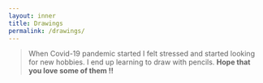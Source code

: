 ```yaml
---
layout: inner
title: Drawings
permalink: /drawings/
---
```


> When Covid-19 pandemic started I felt stressed and started looking for new hobbies. I end up learning to draw with pencils. **Hope that you love some of them !!**



<script src="https://cdn.jsdelivr.net/npm/publicalbum@latest/embed-ui.min.js" async></script>
<div class="pa-gallery-player-widget" style="width:100%; height:480px; display:none;"
  data-link="https://photos.app.goo.gl/bq9cpKfS2wdB7Jwn7"
  data-title="My drawings"
  data-description="7 new photos added to shared album">
  <object data="https://lh3.googleusercontent.com/ZJgMriB7oPJ58q2wkRKJPYx49Br2h1LoleQvTX7DDICcCqqtcuwVHndShSvgxOOHqjUrNQ0YNjc1GMffMhjw95DVjuUDckloXdoAXvo9DwcSj_uuJHiS2EDwLbuYu8UBjrsGmdGSHQ=w1920-h1080"></object>
  <object data="https://lh3.googleusercontent.com/nKl4-1eUP2IPVjocOGxtObhqQrZNYdWT3rRQ8fc3zbE09IuXJ32IlnQjOaQKXVSO6GaJyOPuHR4MkfMdgQwgwvbC6nqhcR4_nx8RKio0y-IpUnoEXhrr7ToQosezdDwiqXevzp_gQA=w1920-h1080"></object>
  <object data="https://lh3.googleusercontent.com/YvVjYT7YpqEuZZKx8VX1dk_Jc29Tx5nSXcs5SKbsR5p_VXMlsmjWnvXkubDj0V92QsO33TaFwqi65yhiIJhk41Ix9VIYpjhxbtiCX6pQlETR54zj3vFkIWCgnaS0tagZyIhxePxfDg=w1920-h1080"></object>
  <object data="https://lh3.googleusercontent.com/U1IaQcmUAKstpbEcES3hUurdSpWmn8fBQ84g1GcgHwYBnd4igpimxAsw773qZTJ7a74lYROl8xosbePsX2_oCgaRi1FVx-rZVYltUJeBloq3APq9DFmHT8Ss957-JE1bqJhQiNnlHA=w1920-h1080"></object>
  <object data="https://lh3.googleusercontent.com/Ln6sehxSzn99DF5tb2F0BSRTJwYPCpdGi-hEcT_ctvQ6WWzOM8Ys5YlUw7NZRWrGd4AB-a1BaDM1aayI63mg-MUqJOaBvYHikEvW_i_26MdtncvCYvQYokxy4qYaHh_NA8CkkdJ4lg=w1920-h1080"></object>
  <object data="https://lh3.googleusercontent.com/dTxkvX1dJZS0CMp-tcZZpaZ51OVoMwGN7bAFbjhT4K7R8VnsfsedU_zwBa81G-16LMj5GPkZ50YiJGWlKGZ9O3oNbl4am1O-2j6s8iXa6th2nwwboq745GD0q9aHRh_zU4gtDIgXYw=w1920-h1080"></object>
  <object data="https://lh3.googleusercontent.com/Mw3mbdiZhYGGeZLtpdXqVTksByq4xilCTspC6n0eWfn62VR_rP7-HbQmixdKte6sKkr43cMJzaf4T_zLts9y0WwyVIpN6OtZyQXFdeBIu9Irj_q6VJrouzLkH6cjUzd_NY3serfruQ=w1920-h1080"></object>
</div>

